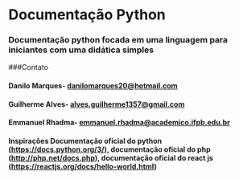 # Documentação Python

### Documentação python focada em uma linguagem para iniciantes com uma didática simples

###Contato
#### Danilo Marques- danilomarques20@hotmail.com
#### Guilherme Alves- alves.guilherme1357@gmail.com
#### Emmanuel Rhadma- emmanuel.rhadma@academico.ifpb.edu.br


#### Inspirações Documentação oficial do python (https://docs.python.org/3/), documentação oficial do php (http://php.net/docs.php), documentação oficial do react js (https://reactjs.org/docs/hello-world.html)   
